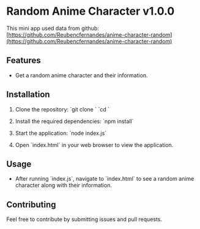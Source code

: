 # Random Anime Character v1.0.0

This mini app used data from github: [https://github.com/Reubencfernandes/anime-character-random](https://github.com/Reubencfernandes/anime-character-random)

## Features

- Get a random anime character and their information.

## Installation

1. Clone the repository:
   \`git clone <repository-url>\`
   \`cd <repository-directory>\`

2. Install the required dependencies:
   \`npm install\`

3. Start the application:
   \`node index.js\`

4. Open \`index.html\` in your web browser to view the application.

## Usage

- After running \`index.js\`, navigate to \`index.html\` to see a random anime character along with their information.

## Contributing

Feel free to contribute by submitting issues and pull requests.
